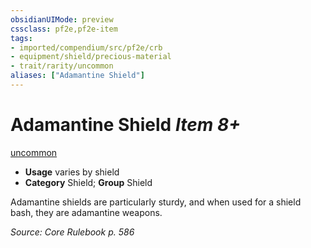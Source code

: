 ```yaml
---
obsidianUIMode: preview
cssclass: pf2e,pf2e-item
tags:
- imported/compendium/src/pf2e/crb
- equipment/shield/precious-material 
- trait/rarity/uncommon
aliases: ["Adamantine Shield"]
---
```

# Adamantine Shield *Item 8+*  
[uncommon](uncommon.md)  

- **Usage** varies by shield
- **Category** Shield; **Group** Shield 

Adamantine shields are particularly sturdy, and when used for a shield bash, they are adamantine weapons.

*Source: Core Rulebook p. 586*